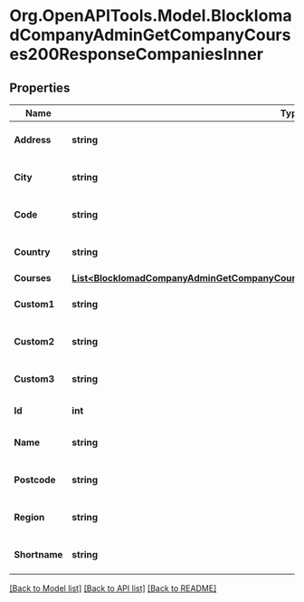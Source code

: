 # Org.OpenAPITools.Model.BlockIomadCompanyAdminGetCompanyCourses200ResponseCompaniesInner

## Properties

Name | Type | Description | Notes
------------ | ------------- | ------------- | -------------
**Address** | **string** | Company address | [optional] [default to "null"]
**City** | **string** | Company city | [optional] [default to "null"]
**Code** | **string** | Company code | [optional] [default to "null"]
**Country** | **string** | Company country | [optional] [default to "null"]
**Courses** | [**List&lt;BlockIomadCompanyAdminGetCompanyCourses200ResponseCompaniesInnerCoursesInner&gt;**](BlockIomadCompanyAdminGetCompanyCourses200ResponseCompaniesInnerCoursesInner.md) |  | [optional] 
**Custom1** | **string** | Company custom1 | [optional] [default to "null"]
**Custom2** | **string** | Company custom2 | [optional] [default to "null"]
**Custom3** | **string** | Company custom3 | [optional] [default to "null"]
**Id** | **int** | Company ID | [optional] 
**Name** | **string** | Company name | [optional] [default to "null"]
**Postcode** | **string** | Company postcode | [optional] [default to "null"]
**Region** | **string** | Company region | [optional] [default to "null"]
**Shortname** | **string** | Company shortname | [optional] [default to "null"]

[[Back to Model list]](../README.md#documentation-for-models) [[Back to API list]](../README.md#documentation-for-api-endpoints) [[Back to README]](../README.md)

